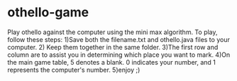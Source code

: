 # othello-game
Play othello against the computer using the mini max algorithm. 
To play, follow these steps:
1)Save both the filename.txt and othello.java files to your computer.
2) Keep them together in the same folder.
3)The first row and column are to assist you in determining which place you want to mark.
4)On the main game table, 5 denotes a blank. 0 indicates your number, and 1 represents the computer's number.
5)enjoy ;)
